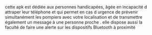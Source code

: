 cette apk est dédiée aux personnes handicapées, âgée en incapacité d attraper leur téléphone et qui permet en cas d urgence de prévenir simultanément les pompiers avec votre localisation et de transmettre également un message à une personne proche . elle dispose aussi la faculté de faire une alerte sur les dispositifs Bluetooth à proximité 
